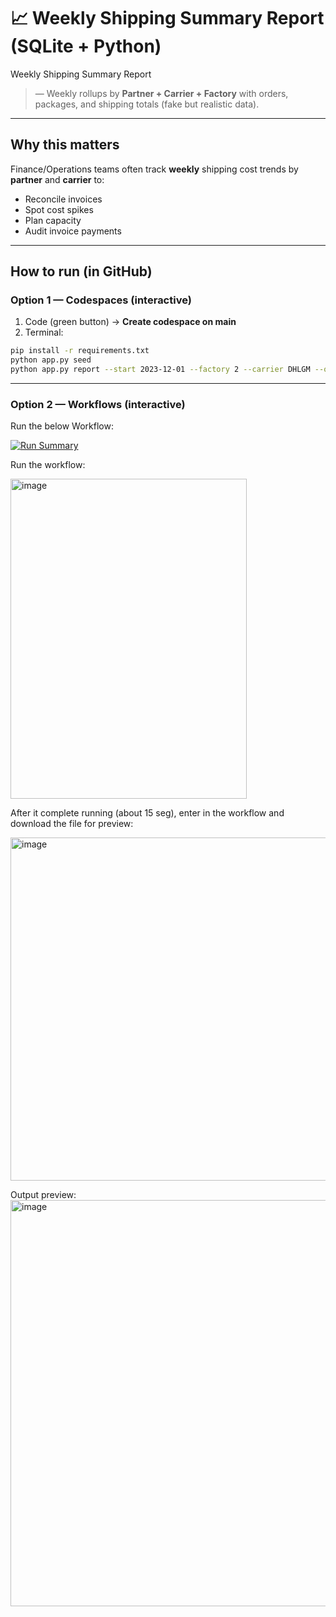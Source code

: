 
# 📈 Weekly Shipping Summary Report (SQLite + Python)
Weekly Shipping Summary Report
> — Weekly rollups by **Partner + Carrier + Factory** with orders, packages, and shipping totals (fake but realistic data).


---

## Why this matters
Finance/Operations teams often track **weekly** shipping cost trends by **partner** and **carrier** to:
- Reconcile invoices
- Spot cost spikes
- Plan capacity
- Audit invoice payments

---

## How to run (in GitHub)

### Option 1 — Codespaces (interactive)
1) Code (green button) → **Create codespace on main**  
2) Terminal:
```bash
pip install -r requirements.txt
python app.py seed
python app.py report --start 2023-12-01 --factory 2 --carrier DHLGM --out weekly_summary.csv
```

---

### Option 2 — Workflows (interactive)
Run the below Workflow:

[![Run Summary](https://github.com/<CarlosJordan-AI>/weekly-shipping-summary-report/actions/workflows/run-summary.yml/badge.svg)](../../actions/workflows/run-summary.yml)

Run the workflow:

<img width="378" height="512" alt="image" src="https://github.com/user-attachments/assets/602f50ad-337a-46df-a46e-38d2840e7a72" />

After it complete running (about 15 seg), enter in the workflow and download the file for preview:

<img width="1545" height="549" alt="image" src="https://github.com/user-attachments/assets/be1c09d7-635b-4d48-b5b0-b72c1435d644" />

Output preview:
<img width="1456" height="650" alt="image" src="https://github.com/user-attachments/assets/e3c9ca46-6101-4ed8-a6b0-34245b5e0dc1" />


